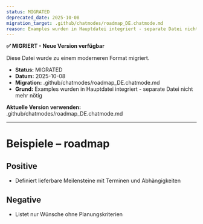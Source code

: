 ```yaml
---
status: MIGRATED
deprecated_date: 2025-10-08
migration_target: .github/chatmodes/roadmap_DE.chatmode.md
reason: Examples wurden in Hauptdatei integriert - separate Datei nicht mehr nötig
---
```


**✅ MIGRIERT - Neue Version verfügbar**

Diese Datei wurde zu einem moderneren Format migriert.

- **Status:** MIGRATED
- **Datum:** 2025-10-08
- **Migration:** .github/chatmodes/roadmap_DE.chatmode.md
- **Grund:** Examples wurden in Hauptdatei integriert - separate Datei nicht mehr nötig

**Aktuelle Version verwenden:** .github/chatmodes/roadmap_DE.chatmode.md

---

# Beispiele – roadmap

## Positive
- Definiert lieferbare Meilensteine mit Terminen und Abhängigkeiten

## Negative
- Listet nur Wünsche ohne Planungskriterien

